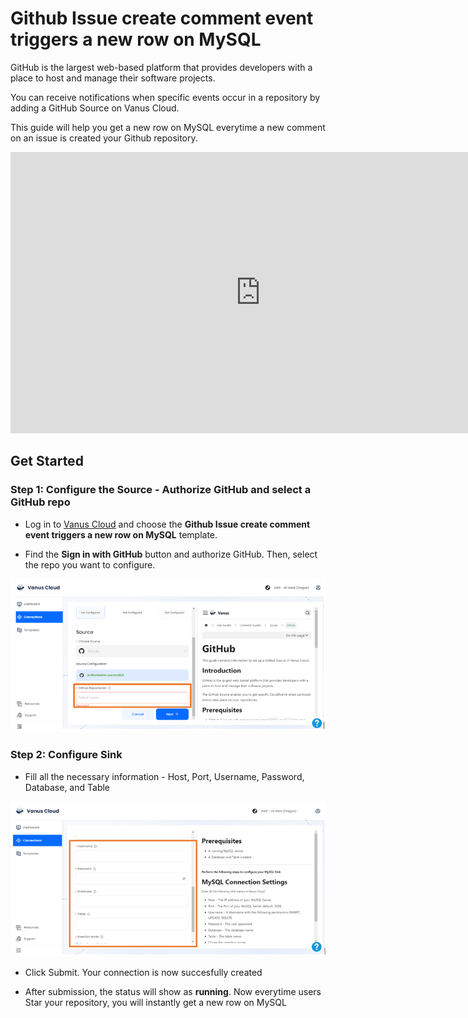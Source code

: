 # Github Issue create comment event triggers a new row on MySQL

GitHub is the largest web-based platform that provides developers with a place to host and manage their software projects.

You can receive notifications when specific events occur in a repository by adding a GitHub Source on Vanus Cloud.

This guide will help you get a new row on MySQL everytime a new comment on an issue is created your Github repository.

<iframe width="800" height="450" src="https://www.youtube.com/embed/lCZN5akAi6k" title="YouTube video player" frameBorder="0" allowFullScreen={true} allow="accelerometer; autoplay; clipboard-write; encrypted-media; gyroscope; picture-in-picture; web-share"></iframe>

## Get Started

### Step 1: Configure the Source - Authorize GitHub and select a GitHub repo

- Log in to [Vanus Cloud](https://cloud.vanus.ai/) and choose the **Github Issue create comment event triggers a new row on MySQL** template.

- Find the **Sign in with GitHub** button and authorize GitHub. Then, select the repo you want to configure.

![1.png](imgs/github-star-snowflake-1.PNG)

### Step 2: Configure Sink

- Fill all the necessary information - Host, Port, Username, Password, Database, and Table

![2.png](imgs/github-star-mysql-1.PNG)

- Click Submit. Your connection is now succesfully created

- After submission, the status will show as **running**. Now everytime users Star your repository, you will instantly get a new row on MySQL
